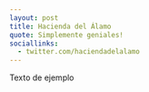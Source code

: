 ```yaml
---
layout: post
title: Hacienda del Álamo
quote: Simplemente geniales!
sociallinks:
  - twitter.com/haciendadelalamo
---
```

Texto de ejemplo
